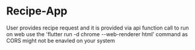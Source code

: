 # Recipe-App
User provides recipe request and it is provided via api function call
<Open the Home.dart file in views and run >
  <All other folders should be imported also as they contain function calls used in the rest of thr project>
    to run on web use the 'flutter run -d chrome --web-renderer html' command as CORS might not be enavled on your system
